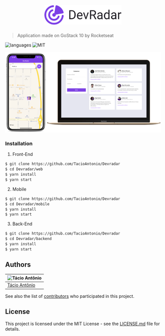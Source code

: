 <h1 align="center">
    <img alt="Devradar" title="#Devradar" src="./img/devradar.svg" width="250px" />
</h1>

> Application made on GoStack 10 by Rocketseat

![languages](https://img.shields.io/badge/languages-3-blue) ![MIT](https://img.shields.io/badge/license-MIT-brightgreen)


![devradar](./img/devradar.png)


### Installation
1. Front-End
```sh
$ git clone https://github.com/TacioAntonio/Devradar
$ cd Devradar/web
$ yarn install
$ yarn start
```

2. Mobile
```sh
$ git clone https://github.com/TacioAntonio/Devradar
$ cd Devradar/mobile
$ yarn install
$ yarn start
```

3. Back-End
```sh
$ git clone https://github.com/TacioAntonio/Devradar
$ cd Devradar/backend
$ yarn install
$ yarn start
```

## Authors
| ![Tácio Antônio](https://avatars2.githubusercontent.com/u/44682965?s=150&=4)
| -
| [Tácio Antônio](https://github.com/TacioAntonio/)

See also the list of [contributors](https://github.com/TacioAntonio/Devradar/graphs/contributors) who participated in this project.

## License
This project is licensed under the MIT License - see the [LICENSE.md](https://github.com/TacioAntonio/Devradar/blob/master/LICENSE.md) file for details.
